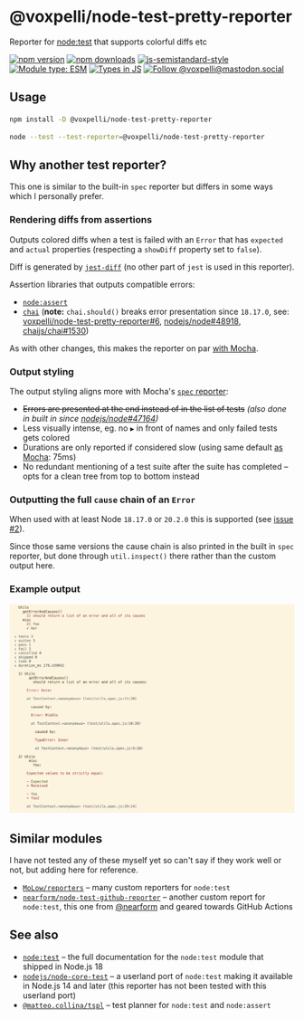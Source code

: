 # @voxpelli/node-test-pretty-reporter

Reporter for [node:test](https://nodejs.org/api/test.html#custom-reporters) that supports colorful diffs etc

[![npm version](https://img.shields.io/npm/v/@voxpelli/node-test-pretty-reporter.svg?style=flat)](https://www.npmjs.com/package/@voxpelli/node-test-pretty-reporter)
[![npm downloads](https://img.shields.io/npm/dm/@voxpelli/node-test-pretty-reporter.svg?style=flat)](https://www.npmjs.com/package/@voxpelli/node-test-pretty-reporter)
[![js-semistandard-style](https://img.shields.io/badge/code%20style-semistandard-brightgreen.svg)](https://github.com/voxpelli/eslint-config)
[![Module type: ESM](https://img.shields.io/badge/module%20type-esm-brightgreen)](https://github.com/voxpelli/badges-cjs-esm)
[![Types in JS](https://img.shields.io/badge/types_in_js-yes-brightgreen)](https://github.com/voxpelli/types-in-js)
[![Follow @voxpelli@mastodon.social](https://img.shields.io/mastodon/follow/109247025527949675?domain=https%3A%2F%2Fmastodon.social&style=social)](https://mastodon.social/@voxpelli)

## Usage

```sh
npm install -D @voxpelli/node-test-pretty-reporter
```

```sh
node --test --test-reporter=@voxpelli/node-test-pretty-reporter
```

## Why another test reporter?

This one is similar to the built-in `spec` reporter but differs in some ways which I personally prefer.

### Rendering diffs from assertions

Outputs colored diffs when a test is failed with an `Error` that has `expected` and `actual` properties (respecting a `showDiff` property set to `false`).

Diff is generated by [`jest-diff`](https://www.npmjs.com/package/jest-diff) (no other part of `jest` is used in this reporter).

Assertion libraries that outputs compatible errors:
  * [`node:assert`](https://nodejs.org/api/assert.html#assert)
  * [`chai`](https://www.chaijs.com/) (**note:** `chai.should()` breaks error presentation since `18.17.0`, see: [voxpelli/node-test-pretty-reporter#6](https://github.com/voxpelli/node-test-pretty-reporter/issues/6), [nodejs/node#48918](https://github.com/nodejs/node/issues/48918), [chaijs/chai#1530](https://github.com/chaijs/chai/issues/1530))

As with other changes, this makes the reporter on par [with Mocha](https://mochajs.org/#diffs).

### Output styling

The output styling aligns more with Mocha's [`spec` reporter](https://mochajs.org/#spec):

* ~~Errors are presented at the end instead of in the list of tests~~ _(also done in built in since [nodejs/node#47164](https://github.com/nodejs/node/pull/47164))_
* Less visually intense, eg. no `▶` in front of names and only failed tests gets colored
* Durations are only reported if considered slow (using same default [as Mocha](https://mochajs.org/#test-duration): 75ms)
* No redundant mentioning of a test suite after the suite has completed – opts for a clean tree from top to bottom instead

### Outputting the full `cause` chain of an `Error`

When used with at least Node `18.17.0` or `20.2.0` this is supported (see [issue #2](https://github.com/voxpelli/node-test-pretty-reporter/issues/2)).

Since those same versions the cause chain is also printed in the built in `spec` reporter, but done through `util.inspect()` there rather than the custom output here.

### Example output

![CLI output](docs/cli-output.png)

## Similar modules

I have not tested any of these myself yet so can't say if they work well or not, but adding here for reference.

* [`MoLow/reporters`](https://github.com/MoLow/reporters) – many custom reporters for `node:test`
* [`nearform/node-test-github-reporter`](https://github.com/nearform/node-test-github-reporter) – another custom report for `node:test`, this one from [@nearform](https://github.com/nearform) and geared towards GitHub Actions

## See also

* [`node:test`](https://nodejs.org/api/test.html) – the full documentation for the `node:test` module that shipped in Node.js 18
* [`nodejs/node-core-test`](https://github.com/nodejs/node-core-test) – a userland port of `node:test` making it available in Node.js 14 and later (this reporter has not been tested with this userland port)
* [`@matteo.collina/tspl`](https://github.com/mcollina/tspl) – test planner for `node:test` and `node:assert`

